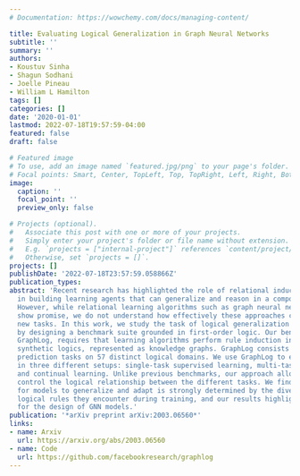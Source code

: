 ```yaml
---
# Documentation: https://wowchemy.com/docs/managing-content/

title: Evaluating Logical Generalization in Graph Neural Networks
subtitle: ''
summary: ''
authors:
- Koustuv Sinha
- Shagun Sodhani
- Joelle Pineau
- William L Hamilton
tags: []
categories: []
date: '2020-01-01'
lastmod: 2022-07-18T19:57:59-04:00
featured: false
draft: false

# Featured image
# To use, add an image named `featured.jpg/png` to your page's folder.
# Focal points: Smart, Center, TopLeft, Top, TopRight, Left, Right, BottomLeft, Bottom, BottomRight.
image:
  caption: ''
  focal_point: ''
  preview_only: false

# Projects (optional).
#   Associate this post with one or more of your projects.
#   Simply enter your project's folder or file name without extension.
#   E.g. `projects = ["internal-project"]` references `content/project/deep-learning/index.md`.
#   Otherwise, set `projects = []`.
projects: []
publishDate: '2022-07-18T23:57:59.058866Z'
publication_types:
abstract: 'Recent research has highlighted the role of relational inductive biases
  in building learning agents that can generalize and reason in a compositional manner.
  However, while relational learning algorithms such as graph neural networks (GNNs)
  show promise, we do not understand how effectively these approaches can adapt to
  new tasks. In this work, we study the task of logical generalization using GNNs
  by designing a benchmark suite grounded in first-order logic. Our benchmark suite,
  GraphLog, requires that learning algorithms perform rule induction in different
  synthetic logics, represented as knowledge graphs. GraphLog consists of relation
  prediction tasks on 57 distinct logical domains. We use GraphLog to evaluate GNNs
  in three different setups: single-task supervised learning, multi-task pretraining,
  and continual learning. Unlike previous benchmarks, our approach allows us to precisely
  control the logical relationship between the different tasks. We find that the ability
  for models to generalize and adapt is strongly determined by the diversity of the
  logical rules they encounter during training, and our results highlight new challenges
  for the design of GNN models.'
publication: '*arXiv preprint arXiv:2003.06560*'
links:
- name: Arxiv
  url: https://arxiv.org/abs/2003.06560
- name: Code 
  url: https://github.com/facebookresearch/graphlog
---
```

